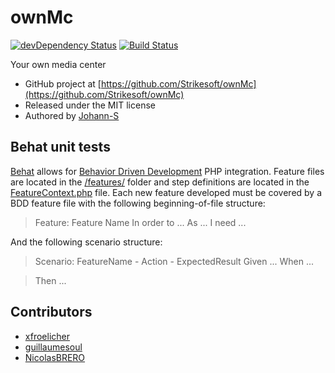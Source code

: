 # ownMc

[![devDependency Status](https://david-dm.org/Strikesoft/ownMc/dev-status.svg?style=flat-square)](https://david-dm.org/Strikesoft/ownMc#info=devDependencies)
[![Build Status](https://travis-ci.org/Strikesoft/ownMc.svg?branch=master)](https://travis-ci.org/Strikesoft/ownMc)

Your own media center

- GitHub project at [https://github.com/Strikesoft/ownMc](https://github.com/Strikesoft/ownMc)
- Released under the MIT license
- Authored by [Johann-S](https://github.com/Johann-S)

## Behat unit tests
[Behat](http://docs.behat.org/en/v3.0/) allows for [Behavior Driven Development](https://en.wikipedia.org/wiki/Behavior-driven_development) PHP integration.
Feature files are located in the [/features/](https://github.com/Strikesoft/ownMc/tree/master/features) folder and step definitions are located in the [FeatureContext.php](https://github.com/Strikesoft/ownMc/tree/master/features/bootstrap/FeatureContext.php) file.
Each new feature developed must be covered by a BDD feature file with the following beginning-of-file structure:
>Feature: Feature Name
>  In order to ...
>  As ...
>  I need ...

And the following scenario structure:
>Scenario: FeatureName - Action - ExpectedResult
>Given ...
>When ...

>Then ...

## Contributors
- [xfroelicher](https://github.com/xfroelicher)
- [guillaumesoul](https://github.com/guillaumesoul)
- [NicolasBRERO](https://github.com/NicolasBRERO)
